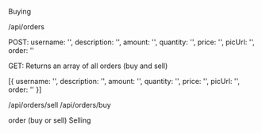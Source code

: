 Buying

/api/orders

POST:
username: '',
description: '',
amount: '',
quantity: '',
price: '',
picUrl: '',
order: ''

GET: Returns an array of all orders (buy and sell)

[{
  username: '',
  description: '',
  amount: '',
  quantity: '',
  price: '',
  picUrl: '',
  order: ''
}]

/api/orders/sell
/api/orders/buy

order (buy or sell)
Selling

